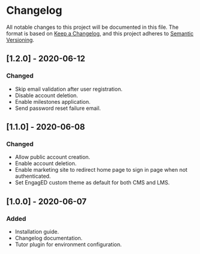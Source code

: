 # Changelog
All notable changes to this project will be documented in this file.
The format is based on [Keep a Changelog](https://keepachangelog.com/en/1.0.0/), and this project adheres to [Semantic Versioning](https://semver.org/spec/v2.0.0.html).

## [1.2.0] - 2020-06-12
### Changed
- Skip email validation after user registration.
- Disable account deletion.
- Enable milestones application.
- Send password reset failure email.

## [1.1.0] - 2020-06-08
### Changed
- Allow public account creation.
- Enable account deletion.
- Enable marketing site to redirect home page to sign in page when not authenticated.
- Set EngagED custom theme as default for both CMS and LMS.

## [1.0.0] - 2020-06-07
### Added
- Installation guide.
- Changelog documentation.
- Tutor plugin for environment configuration.
